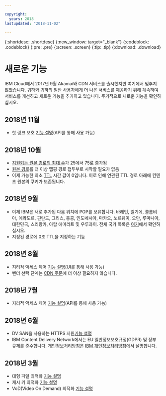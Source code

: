 ```yaml
---

copyright:
  years: 2018
lastupdated: "2018-11-02"

---
```


{:shortdesc: .shortdesc}
{:new_window: target="_blank"}
{:codeblock: .codeblock}
{:pre: .pre}
{:screen: .screen}
{:tip: .tip}
{:download: .download}

# 새로운 기능

IBM Cloud에서 2017년 9월 Akamai와 CDN 서비스를 출시했지만 여기에서 멈추지 않았습니다. 귀하와 귀하의 일반 사용자에게 더 나은 서비스를 제공하기 위해 계속하여 서비스를 개선하고 새로운 기능을 추가하고 있습니다. 주기적으로 새로운 기능을 확인하십시오.

## 2018년 11월

  * 핫 링크 보호 [기능 설명](feature-descriptions.html#hotlink-protection)(API를 통해 사용 가능)
  
## 2018년 10월

  * [지원되는 원본 경로의 최대 수](known-limitations.html#known-limitations)가 25에서 75로 증가됨
  * [원본 경로](how-to.html#adding-origin-path-details)를 더 이상 맵핑 경로 접두부로 시작할 필요가 없음
  * 이제 가능한 최소 [TTL](how-to.html#setting-content-caching-time-using-time-to-live-) 시간 값이 0입니다. 이로 인해 연관된 TTL 경로 아래에 컨텐츠 원본의 쿠키가 보존됩니다.

## 2018년 9월

  * 이제 IBM은 새로 추가된 다음 위치에 POP를 보유합니다. 바레인, 벨기에, 콜롬비아, 에콰도르, 핀란드, 그리스, 홍콩, 인도네시아, 마카오, 노르웨이, 오만, 루마니아, 대한민국, 스리랑카, 아랍 에미리트 및 우루과이. 전체 국가 목록은 [여기](https://console.bluemix.net/docs/infrastructure/CDN/edge-servers.html#list-of-edge-servers)에서 확인하십시오.
  * 지정된 경로에 0초 TTL을 지정하는 기능

## 2018년 8월

  * 지리적 액세스 제어 [기능 설명](feature-descriptions.html#geographical-access-control)(UI를 통해 사용 가능)
  * 벤더 선택 단계는 [CDN 주문](how-to-order.html#order-a-new-cdn-)에 더 이상 필요하지 않습니다.

## 2018년 7월

  * 지리적 액세스 제어 [기능 설명](feature-descriptions.html#geographical-access-control)(API를 통해 사용 가능)

## 2018년 6월

* DV SAN을 사용하는 HTTPS 지원[기능 설명](feature-descriptions.html#https-protocol-support)
* IBM Content Delivery Network에서는 EU 일반정보보호규정(GDPR) 및 정부 규제를 준수합니다. 개인정보처리방침은 [IBM 개인정보처리방침](https://www.ibm.com/privacy/us/en/)에서 설명합니다.

## 2018년 3월

  * 대형 파일 최적화 [기능 설명](feature-descriptions.html#large-file-optimization)
  * 캐시 키 최적화 [기능 설명](feature-descriptions.html#cache-key-query-args)
  * VoD(Video On Demand) 최적화 [기능 설명](feature-descriptions.html#video-on-demand)
